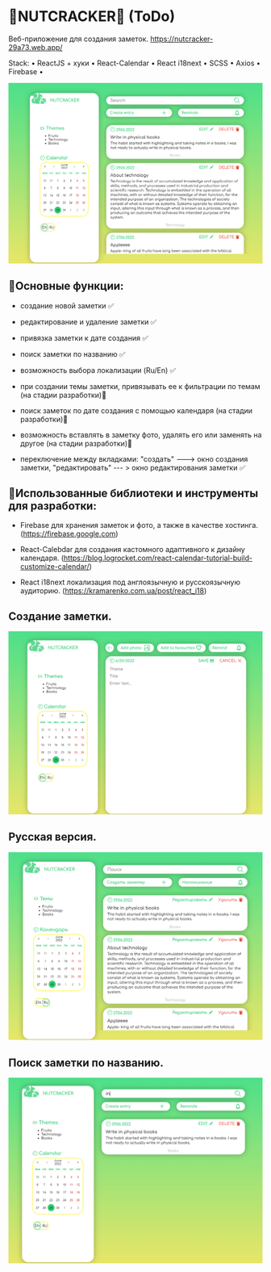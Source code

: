 # 🌰NUTCRACKER🌰 (ToDo) 

Веб-приложение для создания заметок. 
https://nutcracker-29a73.web.app/ 

Stack: • ReactJS + хуки • React-Calendar • React i18next • SCSS • Axios • Firebase •

![Главая страница](https://github.com/ElHilarion/react-todo/blob/master/nutcracker.png)

## 📌Основные функции:

- создание новой заметки ✅

- редактирование и удаление заметки ✅

- привязка заметки к дате создания ✅

- поиск заметки по названию ✅

- возможность выбора локализации (Ru/En) ✅

- при создании темы заметки, привязывать ее к фильтрации по темам (на стадии разработки)💭

- поиск заметок по дате создания с помощью календаря (на стадии разработки)💭

- возможность вставлять в заметку фото, удалять его или заменять на другое (на стадии разработки)💭

- переключение между вкладками: "создать" ---> окно создания заметки, "редактировать" --- > окно редактирования заметки ✅

## 📌Использованные библиотеки и инструменты для разработки:

- Firebase для хранения заметок и фото, а также в качестве хостинга. (https://firebase.google.com) 

- React-Calebdar для создания кастомного адаптивного к дизайну календаря. (https://blog.logrocket.com/react-calendar-tutorial-build-customize-calendar/)

- React i18next локализация под англоязычную и русскоязычную аудиторию. (https://kramarenko.com.ua/post/react_i18)

## Создание заметки.

![Создание заметки](https://github.com/ElHilarion/react-todo/blob/master/create_memo.png)

## Русская версия.

![Переключение языка](https://github.com/ElHilarion/react-todo/blob/master/ru_version.png)

## Поиск заметки по названию.

![Поиск](https://github.com/ElHilarion/react-todo/blob/master/search.png)



